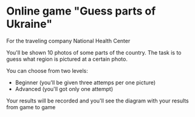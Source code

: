 # Online game "Guess parts of Ukraine"
For the traveling company National Health Center

You'll be shown 10 photos of some parts of the country. The task is to guess what region is pictured at a certain photo.

You can choose from two levels:
- Beginner (you'll be given three attemps per one picture)
- Advanced (you'll got only one attempt)

Your results will be recorded and you'll see the diagram with your results from game to game
